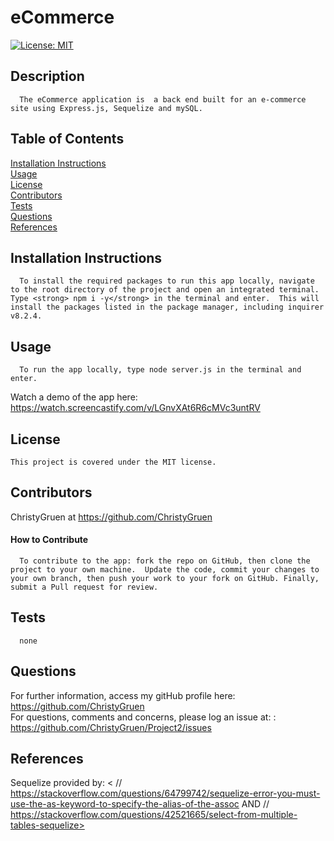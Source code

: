 
  # eCommerce

 [![License: MIT](https://img.shields.io/badge/License-MIT-yellow.svg)](https://opensource.org/licenses/MIT)

  ## Description
  
      The eCommerce application is  a back end built for an e-commerce site using Express.js, Sequelize and mySQL.  

  ## Table of Contents
  [Installation Instructions](#installation-instructions)<br>
  [Usage](#usage)<br>
  [License](#license)<br>
  [Contributors](#contributors)<br>
  [Tests](#tests)<br>
  [Questions](#questions)<br>
  [References](#references)<br>

  
  ## Installation Instructions
  
      To install the required packages to run this app locally, navigate to the root directory of the project and open an integrated terminal.  Type <strong> npm i -y</strong> in the terminal and enter.  This will install the packages listed in the package manager, including inquirer v8.2.4.
  
  ## Usage
  
      To run the app locally, type node server.js in the terminal and enter. 
  Watch a demo of the app here:
  <https://watch.screencastify.com/v/LGnvXAt6R6cMVc3untRV>
  
  ## License
    This project is covered under the MIT license.

  ## Contributors
  ChristyGruen at <https://github.com/ChristyGruen>
      
  #### How to Contribute
      To contribute to the app: fork the repo on GitHub, then clone the project to your own machine.  Update the code, commit your changes to your own branch, then push your work to your fork on GitHub. Finally, submit a Pull request for review.

  ## Tests
      none

  ## Questions
  For further information, access my gitHub profile here:
  <https://github.com/ChristyGruen>
  <br>
  For questions, comments and concerns, please log an issue at: :
  <https://github.com/ChristyGruen/Project2/issues>

  ## References
  Sequelize provided by:
  <  // https://stackoverflow.com/questions/64799742/sequelize-error-you-must-use-the-as-keyword-to-specify-the-alias-of-the-assoc AND // https://stackoverflow.com/questions/42521665/select-from-multiple-tables-sequelize>
  